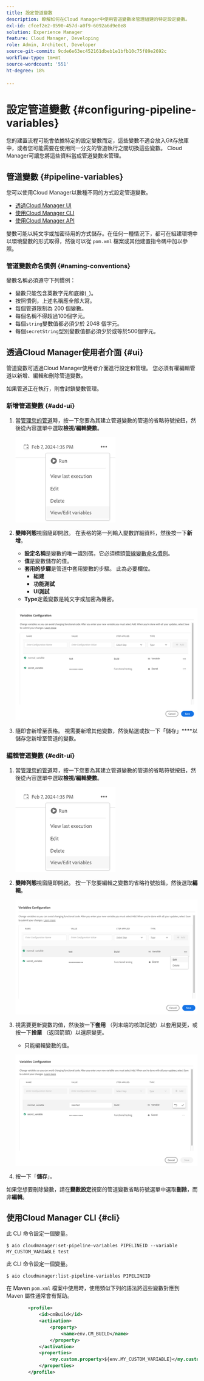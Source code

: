 ```yaml
---
title: 設定管道變數
description: 瞭解如何在Cloud Manager中使用管道變數來管理組建的特定設定變數。
exl-id: cfcef2e2-0590-457d-a0f9-6092a6d9e0e8
solution: Experience Manager
feature: Cloud Manager, Developing
role: Admin, Architect, Developer
source-git-commit: 9cde6e63ec452161dbeb1e1bfb10c75f89e2692c
workflow-type: tm+mt
source-wordcount: '551'
ht-degree: 18%

---
```


# 設定管道變數 {#configuring-pipeline-variables}

您的建置流程可能會依據特定的設定變數而定，這些變數不適合放入Git存放庫中，或者您可能需要在使用同一分支的管道執行之間切換這些變數。 Cloud Manager可讓您將這些資料當成管道變數來管理。

## 管道變數 {#pipeline-variables}

您可以使用Cloud Manager以數種不同的方式設定管道變數。

* [透過Cloud Manager UI](#ui)
* [使用Cloud Manager CLI](#cli)
* [使用Cloud Manager API](https://developer.adobe.com/experience-cloud/cloud-manager/reference/api/#tag/Variables/operation/getPipelineVariables)

變數可能以純文字或加密待用的方式儲存。在任何一種情況下，都可在組建環境中以環境變數的形式取得，然後可以從 `pom.xml` 檔案或其他建置指令碼中加以參照。

### 管道變數命名慣例 {#naming-conventions}

變數名稱必須遵守下列慣例：

* 變數只能包含英數字元和底線(`_`)。
* 按照慣例，上述名稱應全部大寫。
* 每個管道限制為 200 個變數。
* 每個名稱不得超過100個字元。
* 每個`string`變數值都必須少於 2048 個字元。
* 每個`secretString`型別變數值都必須少於或等於500個字元。

## 透過Cloud Manager使用者介面 {#ui}

管道變數可透過Cloud Manager使用者介面進行設定和管理。 您必須有權編輯管道以新增、編輯和刪除管道變數。

如果管道正在執行，則會封鎖變數管理。

### 新增管道變數 {#add-ui}

1. 當[管理您的管道](/help/implementing/cloud-manager/configuring-pipelines/managing-pipelines.md)時，按一下您要為其建立管道變數的管道的省略符號按鈕，然後從內容選單中選取&#x200B;**檢視/編輯變數**。

   ![檢視/編輯管道變數](/help/implementing/cloud-manager/assets/pipeline-variables-view-edit.png)

1. **變陣列態**&#x200B;視窗隨即開啟。 在表格的第一列輸入變數詳細資料，然後按一下&#x200B;**新增**。

   * **設定名稱**&#x200B;是變數的唯一識別碼，它必須標頭[管線變數命名慣例](#naming-conventions)。
   * **值**&#x200B;是變數儲存的值。
   * **套用的步驟**&#x200B;是管道中套用變數的步驟。 此為必要欄位。
      * **組建**
      * **功能測試**
      * **UI測試**
   * **Type**&#x200B;定義變數是純文字或加密為機密。

   ![新增變數](/help/implementing/cloud-manager/assets/pipeline-variables-add-variable.png)

1. 隨即會新增至表格。 視需要新增其他變數，然後點選或按一下「儲存」****&#x200B;以儲存您新增至管道的變數。

### 編輯管道變數 {#edit-ui}

1. 當[管理您的管道](/help/implementing/cloud-manager/configuring-pipelines/managing-pipelines.md)時，按一下您要為其建立管道變數的管道的省略符號按鈕，然後從內容選單中選取&#x200B;**檢視/編輯變數**。

   ![檢視/編輯管道變數](/help/implementing/cloud-manager/assets/pipeline-variables-view-edit.png)

1. **變陣列態**&#x200B;視窗隨即開啟。 按一下您要編輯之變數的省略符號按鈕，然後選取&#x200B;**編輯**。

   ![編輯變數](/help/implementing/cloud-manager/assets/pipeline-variables-edit.png)

1. 視需要更新變數的值，然後按一下&#x200B;**套用** （列末端的核取記號）以套用變更，或按一下&#x200B;**捨棄** （返回箭頭）以還原變更。

   * 只能編輯變數的值。

   ![編輯變數](/help/implementing/cloud-manager/assets/pipeline-variables-edit-save.png)

1. 按一下「**儲存**」。

如果您想要刪除變數，請在&#x200B;**變數設定**&#x200B;視窗的管道變數省略符號選單中選取&#x200B;**刪除**，而非&#x200B;**編輯**。

## 使用Cloud Manager CLI {#cli}

此 CLI 命令設定一個變量。

```shell
$ aio cloudmanager:set-pipeline-variables PIPELINEID --variable MY_CUSTOM_VARIABLE test
```

此 CLI 命令設定一個變量。

```shell
$ aio cloudmanager:list-pipeline-variables PIPELINEID
```

在 Maven `pom.xml` 檔案中使用時，使用類似下列的語法將這些變數對應到 Maven 屬性通常會有幫助。

```xml
        <profile>
            <id>cmBuild</id>
            <activation>
                <property>
                    <name>env.CM_BUILD</name>
                </property>
            </activation>
            <properties>
                <my.custom.property>${env.MY_CUSTOM_VARIABLE}</my.custom.property> 
            </properties>
        </profile>
```
